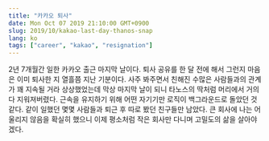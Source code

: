 ```yaml
---
title: "카카오 퇴사"
date: Mon Oct 07 2019 21:10:00 GMT+0900
slug: 2019/10/kakao-last-day-thanos-snap
lang: ko
tags: ["career", "kakao", "resignation"]
---
```


2년 7개월간 일한 카카오 출근 마지막 날이다. 퇴사 공유를 한 달 전에 해서 그런지 마음은 이미 퇴사한 지 열흘쯤 지난 기분이다. 사주 봐주면서 친해진 수많은 사람들과의 관계가 꽤 지속될 거라 상상했었는데 막상 마지막 날이 되니 타노스의 딱처럼 머리에서 거의 다 지워져버렸다. 근속을 유지하기 위해 어떤 자기기만 로직이 백그라운드로 돌았던 것 같다. 같이 일했던 몇몇 사람들과 퇴근 후 따로 봤던 친구들만 남았다. 큰 회사에 나는 어울리지 않음을 확실히 했으니 이제 평소처럼 작은 회사만 다니며 고밀도의 삶을 살아야겠다.
